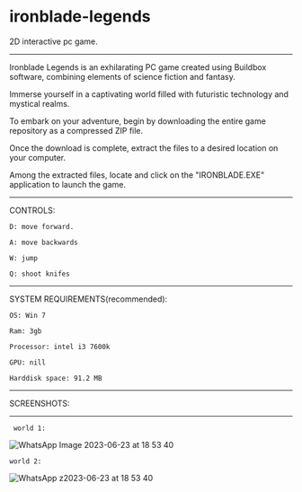 # ironblade-legends
2D interactive pc game.

----------------------------------------------------------

Ironblade Legends is an exhilarating PC game created using Buildbox software, combining elements of science fiction and fantasy. 

Immerse yourself in a captivating world filled with futuristic technology and mystical realms.

To embark on your adventure, begin by downloading the entire game repository as a compressed ZIP file. 

Once the download is complete, extract the files to a desired location on your computer.

Among the extracted files, locate and click on the "IRONBLADE.EXE" application to launch the game.

----------------------------------------------------------

CONTROLS:

    D: move forward.

    A: move backwards

    W: jump

    Q: shoot knifes


-------------------------------------------------------------

SYSTEM REQUIREMENTS(recommended):

    OS: Win 7

    Ram: 3gb

    Processor: intel i3 7600k

    GPU: nill
    
    Harddisk space: 91.2 MB

-------------------------------------------------------------

SCREENSHOTS:

----------------------------------------------------------------
     world 1:
![WhatsApp Image 2023-06-23 at 18 53 40](https://github.com/adityasatuluri/ironblade-legends/assets/118589224/986e306b-b947-48d4-915a-6c2adff6ae1e)

    world 2:
![WhatsApp z2023-06-23 at 18 53 40](https://github.com/adityasatuluri/ironblade-legends/assets/118589224/2f4fc710-98e0-4e80-a1e3-86aeccb0b13f)

     

